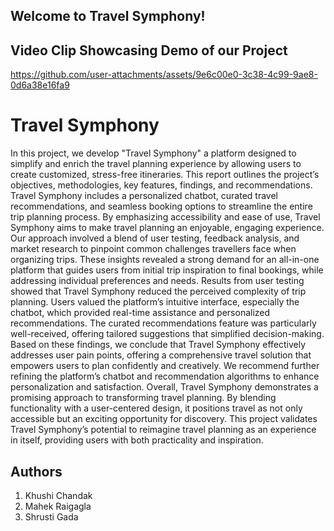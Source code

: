 ## Welcome to Travel Symphony!

## Video Clip Showcasing Demo of our Project
https://github.com/user-attachments/assets/9e6c00e0-3c38-4c99-9ae8-0d6a38e16fa9

# Travel Symphony

In this project, we develop "Travel Symphony" a platform designed to simplify and enrich the travel planning experience by allowing users to create customized, stress-free itineraries. This report outlines the project’s objectives, methodologies, key features, findings, and recommendations. Travel Symphony includes a personalized chatbot, curated travel recommendations, and seamless booking options to streamline the entire trip planning process. By emphasizing accessibility and ease of use, Travel Symphony aims to make travel planning an enjoyable, engaging experience.
Our approach involved a blend of user testing, feedback analysis, and market research to pinpoint common challenges travellers face when organizing trips. These insights revealed a strong demand for an all-in-one platform that guides users from initial trip inspiration to final bookings, while addressing individual preferences and needs.
Results from user testing showed that Travel Symphony reduced the perceived complexity of trip planning. Users valued the platform’s intuitive interface, especially the chatbot, which provided real-time assistance and personalized recommendations. The curated recommendations feature was particularly well-received, offering tailored suggestions that simplified decision-making.
Based on these findings, we conclude that Travel Symphony effectively addresses user pain points, offering a comprehensive travel solution that empowers users to plan confidently and creatively. We recommend further refining the platform’s chatbot and recommendation algorithms to enhance personalization and satisfaction.
Overall, Travel Symphony demonstrates a promising approach to transforming travel planning. By blending functionality with a user-centered design, it positions travel as not only accessible but an exciting opportunity for discovery. This project validates Travel Symphony’s potential to reimagine travel planning as an experience in itself, providing users with both practicality and inspiration.

## Authors
1) Khushi Chandak
2) Mahek Raigagla
3) Shrusti Gada 
